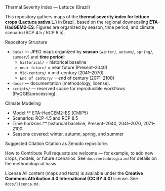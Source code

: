  Thermal Severity Index — Lettuce (Brazil)

This repository gathers maps of the **thermal severity index for lettuce crops (Lactuca sativa L.)** in Brazil, based on the regional downscaling **ETA–HadGEM2-ES**. Figures are organized by season, time period, and climate scenario (RCP 4.5 / RCP 8.5).

Repository Structure
- `data/` — JPEG maps organized by **season** (`winter/`, `autumn/`, `spring/`, `summer/`) and **time period**:
  - `historical/` = historical baseline  
  - `near future/` = near future (Present–2040)  
  - `Mid-century/` = mid-century (2041–2070)  
  - `End of century/` = end of century (2071–2100)
- `docs/` — documentation (methodology, license).
- `scripts/` — reserved space for reproducible workflows (PyQGIS/processing).

Climate Modeling
- Model:** ETA–HadGEM2-ES (CMIP5)  
- Scenarios: RCP 4.5 and RCP 8.5  
- Time horizons:** historical baseline, Present–2040, 2041–2070, 2071–2100  
- Seasons covered: winter, autumn, spring, and summer  

Suggested Citation
Citation as Zenodo repositorie. 

How to Contribute
Pull requests are welcome — for example, to add new crops, models, or future scenarios. See `docs/metodologia.md` for details on the methodological basis.

License
All content (maps and texts) is available under the **Creative Commons Attribution 4.0 International (CC BY 4.0)** license. See `docs/licenca.md`.

